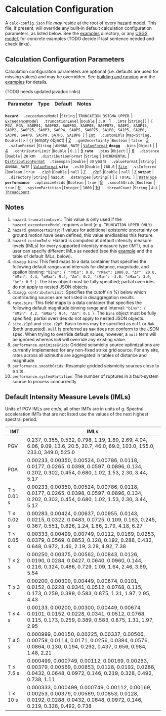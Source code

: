 # Calculation Configuration

A `calc-config.json` file _may_ reside at the root of every [hazard model](hazard-model). This
file, if present, will override any built-in default calculation configuration parameters, as
listed below. See the [examples](/usgs/nshmp-haz/tree/master/etc/examples) directory, or any
[USGS model](usgs-models), for concrete examples (TODO decide if last sentence needed and check
links).

## Calculation Configuration Parameters

Calculation configuration parameters are optional (i.e. defaults are used for missing values) and
may be overridden. See [building and running](building-&-running) and the
[examples](/usgs/nshmp-haz/tree/master/etc/examples) for details.

(TODO needs updated javadoc links)

Parameter | Type | Default | Notes |
--------- | ---- | ------- | ----- |
__`hazard`__
&nbsp;&nbsp;&nbsp;`.exceedanceModel`       |`String`   | `TRUNCATION_3SIGMA_UPPER` | [`ExceedanceModel`](http://usgs.github.io/nshmp-haz/javadoc/index.html?gov/usgs/earthquake/nshmp/calc/ExceedanceModel.html)
&nbsp;&nbsp;&nbsp;`.truncationLevel`       |`Double`   | `3.0`                     | [1](notes)
&nbsp;&nbsp;&nbsp;`.imts`                  |`String[]` | `[ PGV, PGA, SA0P01, SA0P02, SA0P03, SA0P05, SA0P075, SA0P1, SA0P15, SA0P2, SA0P25, SA0P3, SA0P4, SA0P5, SA0P75, SA1P0, SA1P5, SA2P0, SA3P0, SA4P0, SA5P0, SA7P5, SA10P0 ]` | [`Imt`](http://usgs.github.io/nshmp-haz/javadoc/index.html?gov/usgs/earthquake/nshmp/gmm/Imt.html)
&nbsp;&nbsp;&nbsp;`.customImls`            |`Map<String, Double[]>`  | `{}` (empty object)     | [2](#notes)
&nbsp;&nbsp;&nbsp;`.gmmUncertainty`        |`Boolean`  | `false`                   | [3](#notes)
&nbsp;&nbsp;&nbsp;`.valueFormat`           |`String`   | `ANNUAL_RATE`             | [`ValueFormat`](http://usgs.github.io/nshmp-haz/javadoc/index.html?gov/usgs/earthquake/nshmp/calc/ValueFormat.html)
__`deagg`__
&nbsp;&nbsp;&nbsp;`.bins`                  |`Object`   |                           | [4](#notes)
&nbsp;&nbsp;&nbsp;`.contributorLimit`      |`Double`   | `0.1`                     | [5](#notes)
__`rate`__
&nbsp;&nbsp;&nbsp;`.bins`                  |`Object`   |                           | [6](#notes)
&nbsp;&nbsp;&nbsp;`.distance`              |`Double`   | `20` km
&nbsp;&nbsp;&nbsp;`.distributionFormat`    |`String`   | `INCREMENTAL`             | [`DistributionFormat`](http://usgs.github.io/nshmp-haz/javadoc/index.html?gov/usgs/earthquake/nshmp/calc/DistributionFormat.html)
&nbsp;&nbsp;&nbsp;`.timespan`              |`Double`   | `30` years
&nbsp;&nbsp;&nbsp;`.valueFormat`           |`String`   | `ANNUAL_RATE`             | [`ValueFormat`](http://usgs.github.io/nshmp-haz/javadoc/index.html?gov/usgs/earthquake/nshmp/calc/ValueFormat.html)
__`site`__
&nbsp;&nbsp;&nbsp;`.vs30`                  |`Double`   | `760.0`                   | [`Site`](http://usgs.github.io/nshmp-haz/javadoc/index.html?gov/usgs/earthquake/nshmp/calc/Site.html)
&nbsp;&nbsp;&nbsp;`.vsInferred`            |`Boolean`  | `true`
&nbsp;&nbsp;&nbsp;`.z1p0`                  |`Double`   | `null`                    | [7](#notes)
&nbsp;&nbsp;&nbsp;`.z2p5`                  |`Double`   | `null`                    | [7](#notes)
__`output`__                               |
&nbsp;&nbsp;&nbsp;`.directory`             |`String`   | `hazout`
&nbsp;&nbsp;&nbsp;`.dataTypes`             |`String[]` | `[ TOTAL ]`               | [`DataType`](http://usgs.github.io/nshmp-haz/javadoc/index.html?gov/usgs/earthquake/nshmp/calc/DataType.html)
__`performance`__
&nbsp;&nbsp;&nbsp;`.optimizeGrids`         |`Boolean`  | `true`                    | [8](#notes)
&nbsp;&nbsp;&nbsp;`.smoothGrids`           |`Boolean`  | `true`                    | [9](#notes)
&nbsp;&nbsp;&nbsp;`.systemPartition`       |`Integer`  | `1000`                    | [10](#notes)
&nbsp;&nbsp;&nbsp;`.threadCount`           |`String`   | `ALL`                     | [`ThreadCount`](http://usgs.github.io/nshmp-haz/javadoc/index.html?gov/usgs/earthquake/nshmp/calc/ThreadCount.html)

## Notes

1. `hazard.truncationLevel`: This value is only used if the `hazard.exceedanceModel` requires a
   limit (e.g. `TRUNCATION_UPPER_ONLY`)
2. `hazard.gmmUncertainty`: If values for additional epistemic uncertainty on ground motion have
   been defined, this value en/disables this feature.
3. `hazard.customImls`: Hazard is computed at default intensity measure levels (IMLs) for every
   supported intenisty measure type (IMT), but a user can specify different IMLs as needed (see
   this [example](/usgs/nshmp-haz/blob/master/etc/examples/2-custom-config/config.json) and the
   table of default IMLs, below).
4. `disagg.bins`: This field maps to a data container that specifies the following default ranges
   and intervals for distance, magnitude, and epsilon binning: `"bins": { "rMin": 0.0, "rMax":
   1000.0, "Δr": 20.0, "mMin": 4.4, "mMax": 9.4, "Δm": 0.2, "εMin": -3.0, "εMax": 3.0, "Δε": 0.5 }`.
   The `bins` object must be fully specified; partial overrides do not apply to nested JSON objects.
5. `disagg.contributorLimit`: Specifies the cutoff (in %) below which contributing sources are not
   listed in disaggregation results.
6. `rate.bins`: This field maps to a data container that specifies the following default magnitude
   binning range and interval: `"bins": { "mMin": 4.2, "mMax": 9.4, "Δm": 0.1 }`. The `bins` object
   must be fully specified; partial overrides do not apply to nested JSON objects.
7. `site.z1p0` and `site.z2p5`: Basin terms may be specified as `null` or `NaN` (both unquoted).
   `null` is preferred as `NaN` does not conform to the JSON spec. When trying to override default
   values, however, a `null` term will be ignored whereas `NaN` will override any existing value.
8. `performance.optimizeGrids`: Gridded seismicity source optimizations are currently implemented
   for any non-fixed strike grid source. For any site, rates across all azimuths are aggregated
   in tables of distance and magnitude.
9. `performance.smoothGrids`: Resample gridded seismicity sources close to a site.
10. `performance.systemPartition`: The number of ruptures in a fault-system source to process
    concurrently.

## Default Intensity Measure Levels (IMLs)

Units of PGV IMLs are cm/s; all other IMTs are in units of g. Spectral acceleration IMTs that are
not listed use the values of the next highest spectral period.

IMT        | IMLs
-----------|-----
PGV        | 0.237, 0.355, 0.532, 0.798, 1.19, 1.80, 2.69, 4.04, 6.06, 9.09, 13.6, 20.5, 30.7, 46.0, 69.0, 103.0, 155.0, 233.0, 349.0, 525.0
PGA        | 0.00233, 0.00350, 0.00524, 0.00786, 0.0118, 0.0177, 0.0265, 0.0398, 0.0597, 0.0896, 0.134, 0.202, 0.302, 0.454, 0.680, 1.02, 1.53, 2.30, 3.44, 5.17
T ≤ 0.01 s | 0.00233, 0.00350, 0.00524, 0.00786, 0.0118, 0.0177, 0.0265, 0.0398, 0.0597, 0.0896, 0.134, 0.202, 0.302, 0.454, 0.680, 1.02, 1.53, 2.30, 3.44, 5.17
T ≤ 0.02 s | 0.00283, 0.00424, 0.00637, 0.00955, 0.0143, 0.0215, 0.0322, 0.0483, 0.0725, 0.109, 0.163, 0.245, 0.367, 0.551, 0.826, 1.24, 1.86, 2.79, 4.18, 6.27
T ≤ 0.05 s | 0.00333, 0.00499, 0.00749, 0.0112, 0.0169, 0.0253, 0.0379, 0.0569, 0.0853, 0.128, 0.192, 0.288, 0.432, 0.648, 0.972, 1.46, 2.19, 3.28, 4.92, 7.38
T ≤ 2 s    | 0.00250, 0.00375, 0.00562, 0.00843, 0.0126, 0.0190, 0.0284, 0.0427, 0.0640, 0.0960, 0.144, 0.216, 0.324, 0.486, 0.729, 1.09, 1.64, 2.46, 3.69, 5.54
T ≤ 3 s    | 0.00200, 0.00300, 0.00449, 0.00674, 0.0101, 0.0152, 0.0228, 0.0341, 0.0512, 0.0768, 0.115, 0.173, 0.259, 0.389, 0.583, 0.875, 1.31, 1.97, 2.95, 4.43
T ≤ 4 s    | 0.00133, 0.00200, 0.00300, 0.00449, 0.00674, 0.0101, 0.0152, 0.0228, 0.0341, 0.0512, 0.0768, 0.115, 0.173, 0.259, 0.389, 0.583, 0.875, 1.31, 1.97, 2.95
T ≤ 5 s    | 0.000999, 0.00150, 0.00225, 0.00337, 0.00506, 0.00758, 0.0114, 0.0171, 0.0256, 0.0384, 0.0576, 0.0864, 0.130, 0.194, 0.292, 0.437, 0.656, 0.984, 1.48, 2.21
T ≤ 7.5 s  | 0.000499, 0.000749, 0.00112, 0.00169, 0.00253, 0.00379, 0.00569, 0.00853, 0.0128, 0.0192, 0.0288, 0.0432, 0.0648, 0.0972, 0.146, 0.219, 0.328, 0.492, 0.738, 1.11
T ≤ 10 s   | 0.000333, 0.000499, 0.000749, 0.00112, 0.00169, 0.00253, 0.00379, 0.00569, 0.00853, 0.0128, 0.0192, 0.0288, 0.0432, 0.0648, 0.0972, 0.146, 0.219, 0.328, 0.492, 0.738
